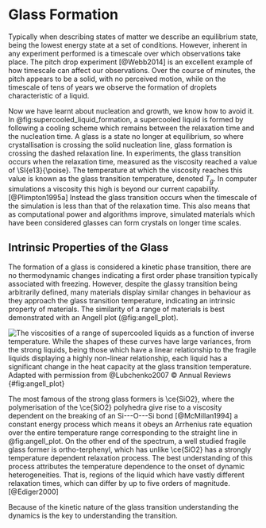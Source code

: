 # Glass Formation

Typically when describing states of matter
we describe an equilibrium state,
being the lowest energy state
at a set of conditions.
However, inherent in any experiment performed
is a timescale over which observations take place.
The pitch drop experiment [@Webb2014]
is an excellent example of how timescale
can affect our observations.
Over the course of minutes,
the pitch appears to be a solid,
with no perceived motion,
while on the timescale of tens of years
we observe the formation of droplets
characteristic of a liquid.

Now we have learnt about nucleation and growth,
we know how to avoid it.
In @fig:supercooled_liquid_formation,
a supercooled liquid is formed by following a cooling scheme
which remains between the relaxation time and the nucleation time.
A glass is a state no longer at equilibrium,
so where crystallisation is crossing the solid nucleation line,
glass formation is crossing the dashed relaxation line.
In experiments, the glass transition occurs
when the relaxation time, measured as the viscosity
reached a value of \SI{e13}{\poise}.
The temperature at which the viscosity reaches this value
is known as the glass transition temperature, denoted $T_g$.
In computer simulations a viscosity this high is beyond our current capability. [@Plimpton1995a]
Instead the glass transition occurs when the timescale of the simulation
is less than that of the relaxation time.
This also means that as computational power
and algorithms improve,
simulated materials which have been considered glasses
can form crystals on longer time scales.

## Intrinsic Properties of the Glass

The formation of a glass
is considered a kinetic phase transition,
there are no thermodynamic changes
indicating a first order phase transition
typically associated with freezing.
However, despite the glassy transition
being arbitrarily defined,
many materials display similar changes
in behaviour as they approach the glass transition temperature,
indicating an intrinsic property of materials.
The similarity of a range of materials
is best demonstrated with an Angell plot (@fig:angell_plot).

![The viscosities of a range of supercooled liquids
as a function of inverse temperature.
While the shapes of these curves have large variances,
from the *strong* liquids,
being those which have a linear relationship
to the *fragile* liquids displaying a highly
non-linear relationship,
each liquid has a significant change in the heat capacity
at the glass transition temperature.
*Adapted with permission from @Lubchenko2007 © Annual Reviews*
](01_Introduction/figures/angell.png){#fig:angell_plot}

The most famous of the strong glass formers is \ce{SiO2},
where the polymerisation of the \ce{SiO2} polyhedra
give rise to a viscosity dependent on
the breaking of an Si---O---Si bond [@McMillan1994]
a constant energy process which means it obeys
an Arrhenius rate equation over the entire temperature range
corresponding to the straight line in @fig:angell_plot.
On the other end of the spectrum,
a well studied fragile glass former is ortho-terphenyl,
which has unlike \ce{SiO2} has a
strongly temperature dependent relaxation process.
The best understanding of this process
attributes the temperature dependence
to the onset of dynamic heterogeneities.
That is, regions of the liquid which have
vastly different relaxation times,
which can differ by up to five orders of magnitude.[@Ediger2000]

Because of the kinetic nature of the glass transition
understanding the dynamics is the key to understanding the transition.
